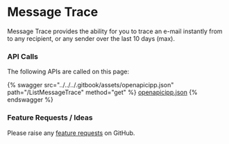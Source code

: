 # Message Trace

Message Trace provides the ability for you to trace an e-mail instantly from to any recipient, or any sender over the last 10 days (max).

### API Calls

The following APIs are called on this page:

{% swagger src="../../../.gitbook/assets/openapicipp.json" path="/ListMessageTrace" method="get" %}
[openapicipp.json](../../../.gitbook/assets/openapicipp.json)
{% endswagger %}

### Feature Requests / Ideas

Please raise any [feature requests](https://github.com/KelvinTegelaar/CIPP/issues/new?assignees=\&labels=enhancement%2Cno-priority\&projects=\&template=feature.yml\&title=%5BFeature+Request%5D%3A+) on GitHub.

